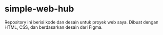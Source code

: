 # simple-web-hub
 Repository ini berisi kode dan desain untuk proyek web saya. Dibuat dengan HTML, CSS, dan berdasarkan desain dari Figma.
